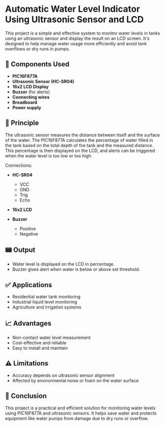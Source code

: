 
# Automatic Water Level Indicator Using Ultrasonic Sensor and LCD

This project is a simple and effective system to monitor water levels in tanks using an ultrasonic sensor and display the result on an LCD screen. It's designed to help manage water usage more efficiently and avoid tank overflows or dry runs in pumps.

## 🔧 Components Used

- **PIC16F877A**
- **Ultrasonic Sensor (HC-SR04)**
- **16x2 LCD Display**
- **Buzzer** (for alerts)
- **Connecting wires**
- **Breadboard**
- **Power supply**

## 🧠 Principle

The ultrasonic sensor measures the distance between itself and the surface of the water. The PIC16F877A calculates the percentage of water filled in the tank based on the total depth of the tank and the measured distance. This percentage is then displayed on the LCD, and alerts can be triggered when the water level is too low or too high.


Connections:
- **HC-SR04**
  - VCC 
  - GND 
  - Trig 
  - Echo 
- **16x2 LCD**
  
- **Buzzer**
  - Positive 
  - Negative 


## 📟 Output

- Water level is displayed on the LCD in percentage.
- Buzzer gives alert when water is below or above set threshold.

## ✅ Applications

- Residential water tank monitoring
- Industrial liquid level monitoring
- Agriculture and irrigation systems

## 📈 Advantages

- Non-contact water level measurement
- Cost-effective and reliable
- Easy to install and maintain

## ⚠️ Limitations

- Accuracy depends on ultrasonic sensor alignment
- Affected by environmental noise or foam on the water surface

## 📜 Conclusion

This project is a practical and efficient solution for monitoring water levels using PIC16F877A and ultrasonic sensors. It helps save water and protects equipment like water pumps from damage due to dry runs or overflow.
